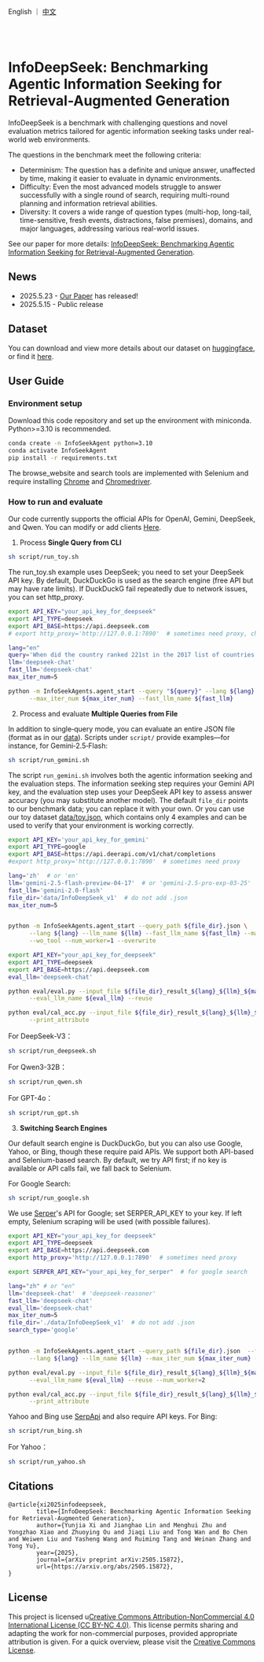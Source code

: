 <p align="left">
    English ｜ <a href="README_ZH.md">中文</a> 
</p>
<br><br>

# InfoDeepSeek: Benchmarking Agentic Information Seeking for Retrieval-Augmented Generation

InfoDeepSeek is a benchmark with challenging questions and novel evaluation metrics tailored for agentic information seeking tasks under real-world web environments.

The questions in the benchmark meet the following criteria:
* Determinism: The question has a definite and unique answer, unaffected by time, making it easier to evaluate in dynamic environments.
* Difficulty: Even the most advanced models struggle to answer successfully with a single round of search, requiring multi-round planning and information retrieval abilities.
* Diversity: It covers a wide range of question types (multi-hop, long-tail, time-sensitive, fresh events, distractions, false premises), domains, and major languages, addressing various real-world issues.

See our paper for more details: [InfoDeepSeek: Benchmarking Agentic Information
Seeking for Retrieval-Augmented Generation](https://arxiv.org/pdf/2505.15872).

## News

* 2025.5.23 - [Our Paper](https://arxiv.org/pdf/2505.15872) has released!
* 2025.5.15 - Public release

## Dataset
You can download and view more details about our dataset on [huggingface](https://huggingface.co/datasets/yoga334/InfoDeekSeek), or find it [here](data/InfoDeepSeek_v1.json). 


## User Guide

### Environment setup

Download this code repository and set up the environment with miniconda. Python>=3.10 is recommended.
 
```bash
conda create -n InfoSeekAgent python=3.10
conda activate InfoSeekAgent
pip install -r requirements.txt
```

The browse_website and search tools are implemented with Selenium and require installing [Chrome](https://www.google.com/intl/en_uk/chrome/?brand=FKPE&ds_kid=43700081222624393&gad_source=1&gad_campaignid=22008060471&gbraid=0AAAAAoY3CA52gUGf-H4dvuNwzmdq8WrFA&gclid=CjwKCAjw_pDBBhBMEiwAmY02Nk6jhBuzZYteaKOJpBucORZe9ef2NhL8fxNXhfwvmmE1nchOmp_E8RoCcFoQAvD_BwE&gclsrc=aw.ds) and [Chromedriver](https://developer.chrome.com/docs/chromedriver/get-started).


### How to run and evaluate

Our code currently supports the official APIs for OpenAI, Gemini, DeepSeek, and Qwen. You can modify or add clients [Here](InfoSeekAgents/llms/clients.py).

1. Process **Single Query from CLI**
```bash
sh script/run_toy.sh
```
The run_toy.sh example uses DeepSeek; you need to set your DeepSeek API key. By default, DuckDuckGo is used as the search engine (free API but may have rate limits). If DuckDuckG fail repeatedly due to network issues, you can set http_proxy.

```bash
export API_KEY="your_api_key_for_deepseek"
export API_TYPE=deepseek
export API_BASE=https://api.deepseek.com
# export http_proxy='http://127.0.0.1:7890'  # sometimes need proxy, change 7890 to your port.

lang="en"
query='When did the country ranked 221st in the 2017 list of countries and regions by population gain independence?'
llm='deepseek-chat'
fast_llm='deepseek-chat'
max_iter_num=5

python -m InfoSeekAgents.agent_start --query "${query}" --lang ${lang} --llm_name ${llm} \
      --max_iter_num ${max_iter_num} --fast_llm_name ${fast_llm}
```

2. Process and evaluate **Multiple Queries from File**

 In addition to single‑query mode, you can evaluate an entire JSON file (format as in our [data](data/InfoDeepSeek_v1.json)). Scripts under `script/` provide examples—for instance, for Gemini‑2.5‑Flash:
 ```bash
sh script/run_gemini.sh
```

The script `run_gemini.sh` involves both the agentic information seeking and the evaluation steps. The information seeking step requires your Gemini API key, and the evaluation step uses your DeepSeek API key to assess answer accuracy (you may substitute another model). The default `file_dir` points to our benchmark data; you can replace it with your own. Or you can use our toy dataset [data/toy.json](data/toy.json), which contains only 4 examples and can be used to verify that your environment is working correctly.

```bash
export API_KEY='your_api_key_for_gemini'
export API_TYPE=google
export API_BASE=https://api.deerapi.com/v1/chat/completions
#export http_proxy='http://127.0.0.1:7890'  # sometimes need proxy

lang='zh'  # or 'en'
llm='gemini-2.5-flash-preview-04-17'  # or 'gemini-2.5-pro-exp-03-25'
fast_llm='gemini-2.0-flash'
file_dir='data/InfoDeepSeek_v1'  # do not add .json
max_iter_num=5


python -m InfoSeekAgents.agent_start --query_path ${file_dir}.json \
      --lang ${lang} --llm_name ${llm} --fast_llm_name ${fast_llm} --max_iter_num ${max_iter_num} \
      --wo_tool --num_worker=1 --overwrite

export API_KEY="your_api_key_for_deepseek"
export API_TYPE=deepseek
export API_BASE=https://api.deepseek.com
eval_llm='deepseek-chat'

python eval/eval.py --input_file ${file_dir}_result_${lang}_${llm}_${max_iter_num}_5_wotool_True_ddg.jsonl \
      --eval_llm_name ${eval_llm} --reuse

python eval/cal_acc.py --input_file ${file_dir}_result_${lang}_${llm}_${max_iter_num}_5_wotool_True_ddg_${eval_llm}_score.jsonl \
      --print_attribute

```

For DeepSeek-V3：
```bash
sh script/run_deepseek.sh
```
For Qwen3-32B：
```bash
sh script/run_qwen.sh
```
For GPT-4o：
```bash
sh script/run_gpt.sh
```

3. **Switching Search Engines**

Our default search engine is DuckDuckGo, but you can also use Google, Yahoo, or Bing, though these require paid APIs. We support both API-based and Selenium-based search. By default, we try API first; if no key is available or API calls fail, we fall back to Selenium.

For Google Search:
```bash
sh script/run_google.sh
```
We use [Serper](https://serper.dev/)'s API for Google; set SERPER_API_KEY to your key. If left empty, Selenium scraping will be used (with possible failures).


```bash
export API_KEY="your_api_key_for deepseek"
export API_TYPE=deepseek
export API_BASE=https://api.deepseek.com
export http_proxy='http://127.0.0.1:7890'  # sometimes need proxy

export SERPER_API_KEY="your_api_key_for_serper"  # for google search

lang="zh" # or "en"
llm='deepseek-chat'  # 'deepseek-reasoner'
fast_llm='deepseek-chat'
eval_llm='deepseek-chat'
max_iter_num=5
file_dir='./data/InfoDeepSeek_v1'  # do not add .json
search_type='google'


python -m InfoSeekAgents.agent_start --query_path ${file_dir}.json  --fast_llm_name ${fast_llm} \
      --lang ${lang} --llm_name ${llm} --max_iter_num ${max_iter_num} --wo_tool --num_worker=1 --search_type=${search_type} --overwrite

python eval/eval.py --input_file ${file_dir}_result_${lang}_${llm}_${max_iter_num}_5_wotool_True_${search_type}.jsonl \
      --eval_llm_name ${eval_llm} --reuse --num_worker=2

python eval/cal_acc.py --input_file ${file_dir}_result_${lang}_${llm}_${max_iter_num}_5_wotool_True_${search_type}_${eval_llm}_score.jsonl \
      --print_attribute
```

Yahoo and Bing use [SerpApi](https://serpapi.com/) and also require API keys. For Bing:
```bash
sh script/run_bing.sh
```

For Yahoo：
```bash
sh script/run_yahoo.sh
```

## Citations
```
@article{xi2025infodeepseek,
        title={InfoDeepSeek: Benchmarking Agentic Information Seeking for Retrieval-Augmented Generation},
        author={Yunjia Xi and Jianghao Lin and Menghui Zhu and Yongzhao Xiao and Zhuoying Ou and Jiaqi Liu and Tong Wan and Bo Chen and Weiwen Liu and Yasheng Wang and Ruiming Tang and Weinan Zhang and Yong Yu},
        year={2025},
        journal={arXiv preprint arXiv:2505.15872},
        url={https://arxiv.org/abs/2505.15872},
}
```


## License
This project is licensed u[Creative Commons Attribution-NonCommercial 4.0 International License (CC BY-NC 4.0)](LICENSE). This license permits sharing and adapting the work for non-commercial purposes, provided appropriate attribution is given. For a quick overview, please visit the [Creative Commons License](https://creativecommons.org/licenses/by-nc/4.0/).

